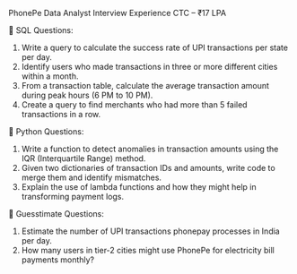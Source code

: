 PhonePe Data Analyst Interview Experience
CTC – ₹17 LPA

🔹 SQL Questions:

1.  Write a query to calculate the success rate of UPI transactions per state per day.
2.  Identify users who made transactions in three or more different cities within a month.
3.  From a transaction table, calculate the average transaction amount during peak hours (6 PM to 10 PM).
4.  Create a query to find merchants who had more than 5 failed transactions in a row.

🔹 Python Questions:

1.  Write a function to detect anomalies in transaction amounts using the IQR (Interquartile Range) method.
2.  Given two dictionaries of transaction IDs and amounts, write code to merge them and identify mismatches.
3.  Explain the use of lambda functions and how they might help in transforming payment logs.

🔹 Guesstimate Questions:

1.  Estimate the number of UPI transactions phonepay processes in India per day.
2.  How many users in tier-2 cities might use PhonePe for electricity bill payments monthly?
